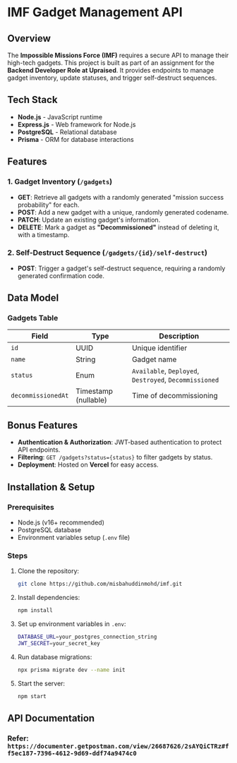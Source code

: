 # IMF Gadget Management API

## Overview
The **Impossible Missions Force (IMF)** requires a secure API to manage their high-tech gadgets. This project is built as part of an assignment for the **Backend Developer Role at Upraised**. It provides endpoints to manage gadget inventory, update statuses, and trigger self-destruct sequences.

## Tech Stack
- **Node.js** - JavaScript runtime
- **Express.js** - Web framework for Node.js
- **PostgreSQL** - Relational database
- **Prisma** - ORM for database interactions

## Features
### 1. Gadget Inventory (`/gadgets`)
- **GET**: Retrieve all gadgets with a randomly generated "mission success probability" for each.
- **POST**: Add a new gadget with a unique, randomly generated codename.
- **PATCH**: Update an existing gadget's information.
- **DELETE**: Mark a gadget as **"Decommissioned"** instead of deleting it, with a timestamp.

### 2. Self-Destruct Sequence (`/gadgets/{id}/self-destruct`)
- **POST**: Trigger a gadget's self-destruct sequence, requiring a randomly generated confirmation code.

## Data Model
### Gadgets Table
| Field  | Type   | Description |
|--------|--------|-------------|
| `id` | UUID | Unique identifier |
| `name` | String | Gadget name |
| `status` | Enum | `Available`, `Deployed`, `Destroyed`, `Decommissioned` |
| `decommissionedAt` | Timestamp (nullable) | Time of decommissioning |

## Bonus Features
- **Authentication & Authorization**: JWT-based authentication to protect API endpoints.
- **Filtering**: `GET /gadgets?status={status}` to filter gadgets by status.
- **Deployment**: Hosted on **Vercel** for easy access.

## Installation & Setup
### Prerequisites
- Node.js (v16+ recommended)
- PostgreSQL database
- Environment variables setup (`.env` file)

### Steps
1. Clone the repository:
   ```sh
   git clone https://github.com/misbahuddinmohd/imf.git
   ```
2. Install dependencies:
   ```sh
   npm install
   ```
3. Set up environment variables in `.env`:
   ```sh
   DATABASE_URL=your_postgres_connection_string
   JWT_SECRET=your_secret_key
   ```
4. Run database migrations:
   ```sh
   npx prisma migrate dev --name init
   ```
5. Start the server:
   ```sh
   npm start
   ```

## API Documentation
### Refer: `https://documenter.getpostman.com/view/26687626/2sAYQiCTRz#ff5ec187-7396-4612-9d69-ddf74a9474c0`
